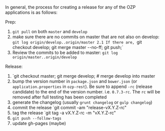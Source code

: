 In general, the process for creating a release for any of the OZP applications is as follows:

Prep:
1. `git pull` on both `master` and `develop`
2. make sure there are no commits on master that are not also on develop: `git log origin/develop..origin/master
2.1 If there are, `git checkout develop; git merge master --no-ff; git push;`
3. Review the commits to be added to master: `git log origin/master..origin/develop`

Release:
1. `git checkout master; git merge develop;  # merge develop into master
2. bump the version number in `package.json` and `bower.json` (or `application.properties` in `ozp-rest`). Be sure to append `-rc` (release candidate) to the end of the version number. i.e. `0.7.3-rc`. The `rc` will be removed after full testing has been completed
3. generate the changelog (usually `grunt changelog` or `gulp changelog`)
4. commit the release `git commit -am "release-vX.Y.Z-rc"
5. tag the release `git tag -a vX.Y.Z-rc -m "vX.Y.Z-rc"
6. `git push --follow-tags`
7. update gh-pages (maybe)